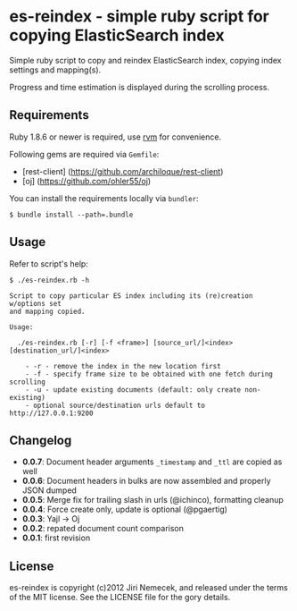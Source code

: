 # es-reindex - simple ruby script for copying ElasticSearch index

Simple ruby script to copy and reindex ElasticSearch index,
copying index settings and mapping(s).

Progress and time estimation is displayed during the scrolling process.

## Requirements

Ruby 1.8.6 or newer is required, use [rvm](https://rvm.io/) for convenience.

Following gems are required via `Gemfile`:

+ [rest-client] (https://github.com/archiloque/rest-client)
+ [oj] (https://github.com/ohler55/oj)

You can install the requirements locally via `bundler`:

    $ bundle install --path=.bundle

## Usage

Refer to script's help:

    $ ./es-reindex.rb -h
    
    Script to copy particular ES index including its (re)creation w/options set
    and mapping copied.
    
    Usage:
    
      ./es-reindex.rb [-r] [-f <frame>] [source_url/]<index> [destination_url/]<index>
    
        - -r - remove the index in the new location first
        - -f - specify frame size to be obtained with one fetch during scrolling
        - -u - update existing documents (default: only create non-existing)
        - optional source/destination urls default to http://127.0.0.1:9200


## Changelog

+ __0.0.7__: Document header arguments `_timestamp` and `_ttl` are copied as well
+ __0.0.6__: Document headers in bulks are now assembled and properly JSON dumped
+ __0.0.5__: Merge fix for trailing slash in urls (@ichinco), formatting cleanup
+ __0.0.4__: Force create only, update is optional (@pgaertig)
+ __0.0.3__: Yajl -> Oj
+ __0.0.2__: repated document count comparison
+ __0.0.1__: first revision

## License

es-reindex is copyright (c)2012 Jiri Nemecek, and released under the terms
of the MIT license. See the LICENSE file for the gory details.

